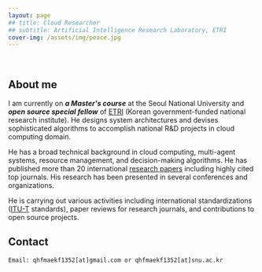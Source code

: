 ```yaml
---
layout: page
## title: Cloud Researcher
## subtitle: Artificial Intelligence Research Laboratory, ETRI
cover-img: /assets/img/peace.jpg
---
```


<br/>

## About me

I am currently on **_a Master's course_** at the Seoul National University and **_open source special fellow_** of [ETRI](https://www.etri.re.kr/kor/main/main.etri) (Korean government-funded national research institute). He designs system architectures and devises sophisticated algorithms to accomplish national R&D projects in cloud computing domain.

He has a broad technical background in cloud computing, multi-agent systems, resource management, and decision-making algorithms. He has published more than 20 international [research papers](https://scholar.google.com/citations?user=seokhoson) including highly cited top journals. His research has been presented in several conferences and organizations.

He is carrying out various activities including international standardizations ([ITU-T](https://www.itu.int/en/ITU-T/about/Pages/default.aspx) standards), paper reviews for research journals, and contributions to open source projects.

## Contact

```
Email: qhfmaekf1352[at]gmail.com or qhfmaekf1352[at]snu.ac.kr
```
